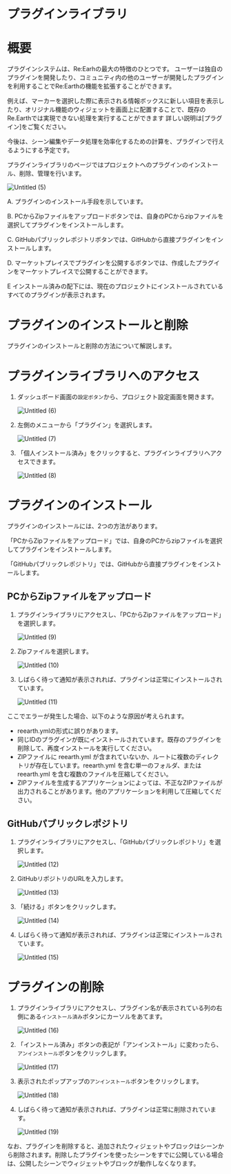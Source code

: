 # プラグインライブラリ

# 概要

プラグインシステムは、Re:Earhの最大の特徴のひとつです。
ユーザーは独自のプラグインを開発したり、コミュニティ内の他のユーザーが開発したプラグインを利用することでRe:Earthの機能を拡張することができます。

例えば、マーカーを選択した際に表示される情報ボックスに新しい項目を表示したり、オリジナル機能のウィジェットを画面上に配置することで、既存のRe.Earthでは実現できない処理を実行することができます
詳しい説明は[プラグイン]をご覧ください。

今後は、シーン編集やデータ処理を効率化するための計算を、プラグインで行えるようにする予定です。

プラグインライブラリのページではプロジェクトへのプラグインのインストール、削除、管理を行います。

![Untitled (5)](https://github.com/CS-eukarya/User-Manual-Japanese-/assets/154571156/5aa6cf8f-9b6b-44e6-8e09-4e6fb508f9b0)

A. プラグインのインストール手段を示しています。

B. PCからZipファイルをアップロードボタンでは、自身のPCからzipファイルを選択してプラグインをインストールします。

C. GitHubパブリックレポジトリボタンでは、GitHubから直接プラグインをインストールします。

D. マーケットプレイスでプラグインを公開するボタンでは、作成したプラグインをマーケットプレイスで公開することができます。

E インストール済みの配下には、現在のプロジェクトにインストールされているすべてのプラグインが表示されます。

# プラグインのインストールと削除

プラグインのインストールと削除の方法について解説します。

# プラグインライブラリへのアクセス

1. ダッシュボード画面の`設定ボタン`から、プロジェクト設定画面を開きます。
    
    ![Untitled (6)](https://github.com/CS-eukarya/User-Manual-Japanese-/assets/154571156/b49d903f-488a-4bf7-aec4-f84dfa649d78)
    
2. 左側のメニューから「プラグイン」を選択します。
    
    ![Untitled (7)](https://github.com/CS-eukarya/User-Manual-Japanese-/assets/154571156/fb7af732-7d3c-45aa-a2d4-369dc1efb71f)
    
3. 「個人インストール済み」をクリックすると、プラグインライブラリへアクセスできます。
    
    ![Untitled (8)](https://github.com/CS-eukarya/User-Manual-Japanese-/assets/154571156/30bc720d-a0dc-487f-b215-8ceb6d734614)
    

# プラグインのインストール

プラグインのインストールには、2つの方法があります。

「PCからZipファイルをアップロード」では、自身のPCからzipファイルを選択してプラグインをインストールします。

「GitHubパブリックレポジトリ」では、GitHubから直接プラグインをインストールします。

## PCからZipファイルをアップロード

1. プラグインライブラリにアクセスし、「PCからZipファイルをアップロード」を選択します。
    
    ![Untitled (9)](https://github.com/CS-eukarya/User-Manual-Japanese-/assets/154571156/ff9ca57b-bf7d-479c-ba88-cfa4c81408b7)

2. Zipファイルを選択します。
    
    ![Untitled (10)](https://github.com/CS-eukarya/User-Manual-Japanese-/assets/154571156/dd006d72-0f13-4db0-aef8-23a617cd8474)
    
3. しばらく待って通知が表示されれば、プラグインは正常にインストールされています。
    
    ![Untitled (11)](https://github.com/CS-eukarya/User-Manual-Japanese-/assets/154571156/108b2ff3-96eb-4b12-9b76-bed916f8e6c9)
    

ここでエラーが発生した場合、以下のような原因が考えられます。

- reearth.ymlの形式に誤りがあります。
- 同じIDのプラグインが既にインストールされています。既存のプラグインを削除して、再度インストールを実行してください。
- ZIPファイルに reearth.yml が含まれていないか、ルートに複数のディレクトリが存在しています。reearth.yml を含む単一のフォルダ、または reearth.yml を含む複数のファイルを圧縮してください。
- ZIPファイルを生成するアプリケーションによっては、不正なZIPファイルが出力されることがあります。他のアプリケーションを利用して圧縮してください。

## GitHubパブリックレポジトリ

1. プラグインライブラリにアクセスし、「GitHubパブリックレポジトリ」を選択します。
    
    ![Untitled (12)](https://github.com/CS-eukarya/User-Manual-Japanese-/assets/154571156/f6ec13e4-04df-4e9b-b488-df615ffc58e7)
    
2. GitHubリポジトリのURLを入力します。
    
    ![Untitled (13)](https://github.com/CS-eukarya/User-Manual-Japanese-/assets/154571156/baa8e164-864f-4b8c-b6db-f3e95f3073f6)
    
3. 「続ける」ボタンをクリックします。
    
    ![Untitled (14)](https://github.com/CS-eukarya/User-Manual-Japanese-/assets/154571156/66d2a50d-9a0d-4312-9ff9-679005a948cd)
    
4. しばらく待って通知が表示されれば、プラグインは正常にインストールされています。
    
    ![Untitled (15)](https://github.com/CS-eukarya/User-Manual-Japanese-/assets/154571156/acd7e844-cca3-4a9e-b7af-a7b259feea95)
    

# プラグインの削除

1. プラグインライブラリにアクセスし、プラグイン名が表示されている列の右側にある`インストール済み`ボタンにカーソルをあてます。
    
    ![Untitled (16)](https://github.com/CS-eukarya/User-Manual-Japanese-/assets/154571156/67e6475f-a5b3-4e5e-b052-f3240fcf4cf6)
    
2. 「インストール済み」ボタンの表記が「アンインストール」に変わったら、`アンインストール`ボタンをクリックします。
    
    ![Untitled (17)](https://github.com/CS-eukarya/User-Manual-Japanese-/assets/154571156/7d8209b6-a3cf-4ef4-b5f3-a3b4a38783ad)
    
3. 表示されたポップアップの`アンインストール`ボタンをクリックします。
    
    ![Untitled (18)](https://github.com/CS-eukarya/User-Manual-Japanese-/assets/154571156/ecc14550-5e4c-49bb-babb-c7dc7ed71cd8)

4. しばらく待って通知が表示されれば、プラグインは正常に削除されています。
    
    ![Untitled (19)](https://github.com/CS-eukarya/User-Manual-Japanese-/assets/154571156/973823b0-2c91-4dc0-b552-4a24d77c8927)
    

なお、プラグインを削除すると、追加されたウィジェットやブロックはシーンから削除されます。削除したプラグインを使ったシーンをすでに公開している場合は、公開したシーンでウィジェットやブロックが動作しなくなります。
    
